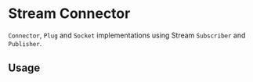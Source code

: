 # Stream Connector

`Connector`, `Plug` and `Socket` implementations using Stream `Subscriber` and `Publisher`.

## Usage
